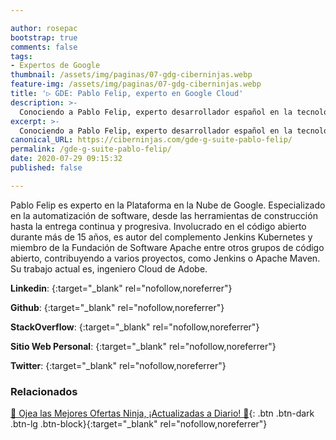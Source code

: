 ```yaml
---

author: rosepac
bootstrap: true
comments: false
tags:
- Expertos de Google
thumbnail: /assets/img/paginas/07-gdg-ciberninjas.webp
feature-img: /assets/img/paginas/07-gdg-ciberninjas.webp
title: '▷ GDE: Pablo Felip, experto en Google Cloud'
description: >-
  Conociendo a Pablo Felip, experto desarrollador español en la tecnología G Suite he incluido en el programa de Expertos de Desarrolladores de Google 2020.
excerpt: >-
  Conociendo a Pablo Felip, experto desarrollador español en la tecnología G Suite he incluido en el programa de Expertos de Desarrolladores de Google 2020.
canonical_URL: https://ciberninjas.com/gde-g-suite-pablo-felip/
permalink: /gde-g-suite-pablo-felip/
date: 2020-07-29 09:15:32
published: false

---
```


Pablo Felip es experto en la Plataforma en la Nube de Google. Especializado en la automatización de software, desde las herramientas de construcción hasta la entrega continua y progresiva. Involucrado en el código abierto durante más de 15 años, es autor del complemento Jenkins Kubernetes y miembro de la Fundación de Software Apache entre otros grupos de código abierto, contribuyendo a varios proyectos, como Jenkins o Apache Maven. Su trabajo actual es, ingeniero Cloud de Adobe.

**Linkedin**: [](https://www.linkedin.com/in/pfelipm){:target="_blank" rel="nofollow,noreferrer"}

**Github**: [](https://www.github.com/pfelipm){:target="_blank" rel="nofollow,noreferrer"}

**StackOverflow**: [](https://www.stackoverflow.com/users/13398997/pablo-felip){:target="_blank" rel="nofollow,noreferrer"}

**Sitio Web Personal**: [](http://pablofelip.online/){:target="_blank" rel="nofollow,noreferrer"}

**Twitter**: [](){:target="_blank" rel="nofollow,noreferrer"}
<!-- https://developers.google.com/community/experts/directory/profile/profile-carlos_sanchez -->

### **Relacionados** <!-- omit in toc -->

[🎁 Ojea las Mejores Ofertas Ninja, ¡Actualizadas a Diario! 🛒](https://www.amazon.es/shop/cibercursos){: .btn .btn-dark .btn-lg .btn-block}{:target="_blank" rel="nofollow,noreferrer"}